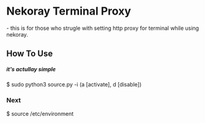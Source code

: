 <h1>Nekoray Terminal Proxy</h1>
<p>- this is for those who strugle with setting http proxy for terminal while using nekoray.</p> 


<h2>How To Use</h2>
<h5>it's actullay simple</h5>
<p>$ sudo python3 source.py -i <Options> (a [activate], d [disable])</p>

<h3>Next</h3>
<p>$ source /etc/environment</p>
